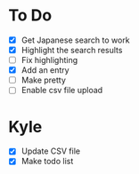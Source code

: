 # To Do
- [x] Get Japanese search to work
- [x] Highlight the search results
- [ ] Fix highlighting
- [x] Add an entry
- [ ] Make pretty
- [ ] Enable csv file upload

# Kyle
- [x] Update CSV file
- [x] Make todo list
